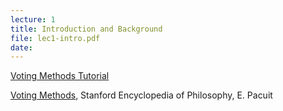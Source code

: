 ```yaml
---
lecture: 1
title: Introduction and Background
file: lec1-intro.pdf
date:
---
```


[ Voting Methods Tutorial](http://pacuit.org/tutorials/voting-methods/#)  
  
[Voting Methods](http://plato.stanford.edu/entries/voting-methods/), Stanford
Encyclopedia of Philosophy, E. Pacuit


